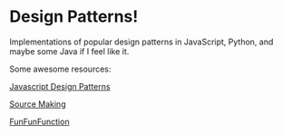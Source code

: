 # Design Patterns!

Implementations of popular design patterns in JavaScript, Python, and maybe some Java if I feel like it.

Some awesome resources:

[Javascript Design Patterns](https://addyosmani.com/resources/essentialjsdesignpatterns/book/)

[Source Making](https://sourcemaking.com/design_patterns)

[FunFunFunction](https://www.youtube.com/channel/UCO1cgjhGzsSYb1rsB4bFe4Q/playlists)